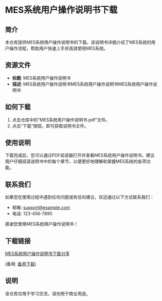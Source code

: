 # MES系统用户操作说明书下载

## 简介
本仓库提供MES系统用户操作说明书的下载。该说明书详细介绍了MES系统的用户操作流程，帮助用户快速上手并高效使用MES系统。

## 资源文件
- **标题**: MES系统用户操作说明书
- **描述**: MES系统用户操作说明书MES系统用户操作说明书MES系统用户操作说明书

## 如何下载
1. 点击仓库中的“MES系统用户操作说明书.pdf”文件。
2. 点击“下载”按钮，即可获取说明书文件。

## 使用说明
下载完成后，您可以通过PDF阅读器打开并查看MES系统用户操作说明书。建议用户仔细阅读说明书中的每个章节，以便更好地理解和掌握MES系统的各项功能。

## 联系我们
如果您在使用过程中遇到任何问题或有任何建议，欢迎通过以下方式联系我们：
- 邮箱: support@example.com
- 电话: 123-456-7890

感谢您使用MES系统用户操作说明书！

## 下载链接
[MES系统用户操作说明书下载分享](https://pan.quark.cn/s/21db56f7ecd3) 

(备用: [备用下载](https://pan.baidu.com/s/1sfEBk_HmOSgzubMOC5CenA?pwd=wyz0))

## 说明

该仓库仅用于学习交流，请勿用于商业用途。
